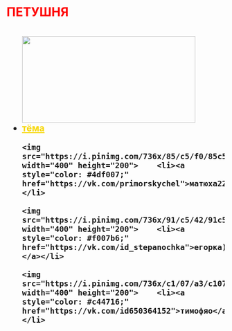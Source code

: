 <html>
<style>
body {

    background-color: #05f0f0;
    background-image: url('https://static.tildacdn.com/tild3932-3239-4138-a437-376231646361/1-2-700x615.jpg');
    background-repeat: no-repeat;
    background-size: cover;
  }
</style>
<body>
<h1 style="color: red;">ПЕТУШНЯ<h1>
<h2>
<ul>
    <img src="https://i.pinimg.com/564x/15/ac/f5/15acf5f57719bfdda9bb46580d668ebb.jpg"  width="400" height="200">    <li><a style="color: #f7d705;" href="https://vk.com/meow1619">тёма</a></li>

    <img src="https://i.pinimg.com/736x/85/c5/f0/85c5f0b4a09fc59d82cfd62b5240753c.jpg"  width="400" height="200">    <li><a style="color: #4df007;" href="https://vk.com/primorskychel">матюха228</a></li>

    <img src="https://i.pinimg.com/736x/91/c5/42/91c542af8dade9abc93b0fb0acdf9212.jpg"  width="400" height="200">    <li><a style="color: #f007b6;" href="https://vk.com/id_stepanochka">егорка)</a></li>

    <img src="https://i.pinimg.com/736x/c1/07/a3/c107a31818726a4bd0387df8605a311c.jpg"  width="400" height="200">    <li><a style="color: #c44716;" href="https://vk.com/id650364152">тимофяо</a></li>
</ul>
</h2>
